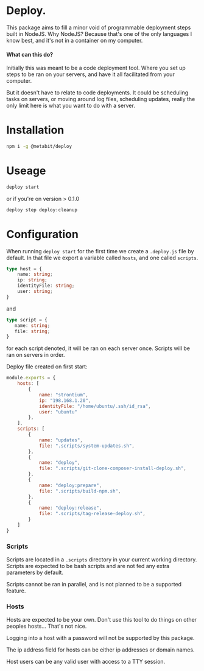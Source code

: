 # Deploy.
This package aims to fill a minor void of programmable deployment steps built in NodeJS. Why NodeJS? Because that's one of the only languages I know best, and it's not in a container on my computer.

#### What can this do?
Initially this was meant to be a code deployment tool. Where you set up steps to be ran on your servers, and have it all facilitated from your computer.

But it doesn't have to relate to code deployments. It could be scheduling tasks on servers, or moving around log files, scheduling updates, really the only limit here is what you want to do with a server.

# Installation
```bash
npm i -g @metabit/deploy
```

# Useage
```bash
deploy start
```
or if you're on version > 0.1.0
```bash
deploy step deploy:cleanup
```

# Configuration
When running `deploy start` for the first time we create a `.deploy.js` file by default. In that file we export a variable called `hosts`, and one called `scripts`.
```typescript
type host = {
    name: string;
    ip: string;
    identityFile: string;
    user: string;
}
```
 and 
 ```typescript
type script = {
    name: string;
    file: string;
}
```

for each script denoted, it will be ran on each server once. Scripts will be ran on servers in order.

Deploy file created on first start:
```js
module.exports = {
    hosts: [
        {
            name: "strontium",
            ip: "198.168.1.20",
            identityFile: "/home/ubuntu/.ssh/id_rsa",
            user: "ubuntu"
        },
    ],
    scripts: [
        {
            name: "updates",
            file: ".scripts/system-updates.sh",
        },
        {
            name: "deploy",
            file: ".scripts/git-clone-composer-install-deploy.sh",
        },
        {
            name: "deploy:prepare",
            file: ".scripts/build-npm.sh",
        },
        {
            name: "deploy:release",
            file: ".scripts/tag-release-deploy.sh",
        }
    ]
}
```

### Scripts
Scripts are located in a `.scripts` directory in your current working directory. Scripts are expected to be bash scripts and are not fed any extra parameters by default.

Scripts cannot be ran in parallel, and is not planned to be a supported feature.

### Hosts
Hosts are expected to be your own. Don't use this tool to do things on other peoples hosts... That's not nice.

Logging into a host with a password will not be supported by this package.

The ip address field for hosts can be either ip addresses or domain names.

Host users can be any valid user with access to a TTY session. 